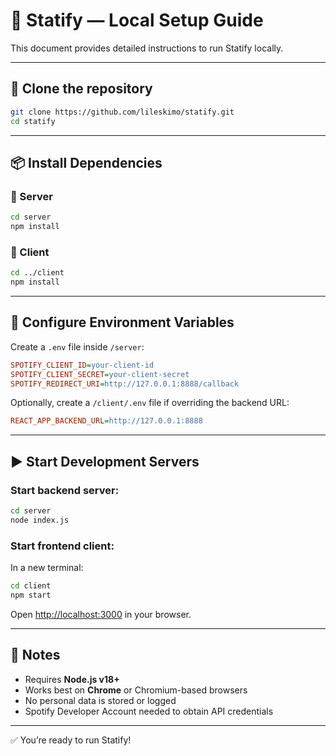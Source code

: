 
# 🚀 Statify — Local Setup Guide

This document provides detailed instructions to run Statify locally.

---

## 🔄 Clone the repository

```bash
git clone https://github.com/lileskimo/statify.git
cd statify
```

---

## 📦 Install Dependencies

### 📌 Server

```bash
cd server
npm install
```

### 📌 Client

```bash
cd ../client
npm install
```

---

## 🔐 Configure Environment Variables

Create a `.env` file inside `/server`:

```ini
SPOTIFY_CLIENT_ID=your-client-id
SPOTIFY_CLIENT_SECRET=your-client-secret
SPOTIFY_REDIRECT_URI=http://127.0.0.1:8888/callback
```

Optionally, create a `/client/.env` file if overriding the backend URL:

```ini
REACT_APP_BACKEND_URL=http://127.0.0.1:8888
```

---

## ▶️ Start Development Servers

### Start backend server:

```bash
cd server
node index.js
```

### Start frontend client:

In a new terminal:

```bash
cd client
npm start
```

Open [http://localhost:3000](http://localhost:3000) in your browser.

---

## 📓 Notes

- Requires **Node.js v18+**
- Works best on **Chrome** or Chromium-based browsers
- No personal data is stored or logged
- Spotify Developer Account needed to obtain API credentials

---

✅ You’re ready to run Statify!
